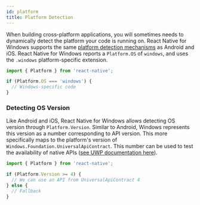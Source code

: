 ```yaml
---
id: platform
title: Platform Detection
---
```


When building cross-platform applications, you will sometimes needs to dynamically detect the platform your code is running on. React Native for Windows supports the same [platform detection mechanisms](https://reactnative.dev/docs/platform-specific-code.html) as Android and iOS. React Native for Windows reports a `Platform.OS` of `windows`, and uses the `.windows` platform-specific extension.

```js
import { Platform } from 'react-native';

if (Platform.OS === 'windows') {
  // Windows-specific code
}
```

### Detecting OS Version
Like Android and iOS, React Native for Windows allows detecting OS version through `Platform.Version`. Similar to Android, Windows represents this version as a number corresponding to API version. This more specifically maps to the platform's version of `Windows.Foundation.UniversalApiContract`. This number can be used to test the availability of native APIs ([see UWP documentation here](https://docs.microsoft.com/en-au/uwp/extension-sdks/device-families-overview)).

```js
import { Platform } from 'react-native';

if (Platform.Version >= 4) {
  // We can use an API from UniversalApiContract 4
} else {
  // Fallback
}
```